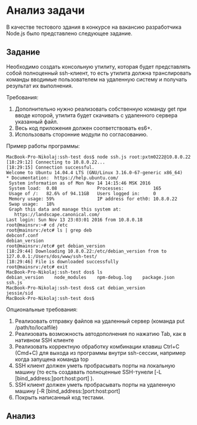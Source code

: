 # Анализ задачи

В качестве тестового здания в конкурсе на вакансию разработчика Node.js было представлено следующее задание.

## Задание
Необходимо создать консольную утилиту, которая будет представлять собой полноценный ssh-клиент, то есть утилита должна транслировать команды вводимые пользователем на удаленную систему и получать результат их выполнения.

Требования:

 1. Дополнительно нужно реализовать собственную команду get <filename> при вводе которой, утилита будет скачивать с удаленного сервера указанный файл.
 2. Весь код приложения должен соответствовать es6+.
 3. Использовать сторонние модули по согласованию.

Пример работы программы:

```
MacBook-Pro-Nikolaj:ssh-test dos$ node ssh.js root:pxtm0222@10.8.0.22
[18:29:12] Connecting to 10.8.0.22...
[18:29:15] Connection successful.
Welcome to Ubuntu 14.04.4 LTS (GNU/Linux 3.16.0-67-generic x86_64)
* Documentation:  https://help.ubuntu.com/
 System information as of Mon Nov 14 14:15:46 MSK 2016
 System load:  0.08               Processes:           165
 Usage of /:   82.6% of 94.11GB   Users logged in:     0
 Memory usage: 59%                IP address for eth0: 10.8.0.22
 Swap usage:   18%
 Graph this data and manage this system at:
   https://landscape.canonical.com/
Last login: Sun Nov 13 23:03:01 2016 from 10.8.0.18
root@mainsrv:~# cd /etc
root@mainsrv:/etc# ls | grep deb
debconf.conf
debian_version
root@mainsrv:/etc# get debian_version
[18:29:44] Downloading 10.8.0.22:/etc/debian_version from to 127.0.0.1:/Users/dos/www/ssh-test/
[18:29:46] File is downloaded successfully
root@mainsrv:/etc# exit
MacBook-Pro-Nikolaj:ssh-test dos$ ls
debian_version    node_modules    npm-debug.log    package.json    ssh.js
MacBook-Pro-Nikolaj:ssh-test dos$ cat debian_version
jessie/sid
MacBook-Pro-Nikolaj:ssh-test dos$
```
Опциональные требования:

 1. Реализовать отправку файлов на удаленный сервер (команда put /path/to/localfile)
 2. Реализовать возможность автодополнения по нажатию Tab, как в нативном SSH клиенте
 3. Реализовать корректную обработку комбинации клавиш Ctrl+C (Cmd+C) для выхода из программы внутри ssh-сессии, например когда запущена команда top
 4. SSH клиент должен уметь пробрасывать порты на локальную машину (то есть создавать полноценные SSH-тунели [-L [bind_address:]port:host:port] ).
 5. SSH клиент должен уметь пробрасывать порты на удаленную машину [-R [bind_address:]port:host:port]
 6. Покрыть написанный код тестами.
 
 ## Анализ
